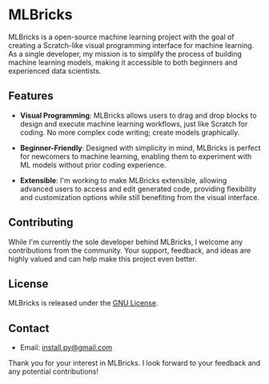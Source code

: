 # MLBricks

MLBricks is a open-source machine learning project with the goal of creating a Scratch-like visual programming interface for machine learning. As a single developer, my mission is to simplify the process of building machine learning models, making it accessible to both beginners and experienced data scientists.

## Features

- **Visual Programming**: MLBricks allows users to drag and drop blocks to design and execute machine learning workflows, just like Scratch for coding. No more complex code writing; create models graphically.

- **Beginner-Friendly**: Designed with simplicity in mind, MLBricks is perfect for newcomers to machine learning, enabling them to experiment with ML models without prior coding experience.

- **Extensible**: I'm working to make MLBricks extensible, allowing advanced users to access and edit generated code, providing flexibility and customization options while still benefiting from the visual interface.


## Contributing
While I'm currently the sole developer behind MLBricks, I welcome any contributions from the community. Your support, feedback, and ideas are highly valued and can help make this project even better.

## License

MLBricks is released under the [GNU License](LICENSE).

## Contact

- Email: [install.py@gmail.com](mailto:install.py@gmail.com)

Thank you for your interest in MLBricks. I look forward to your feedback and any potential contributions!
